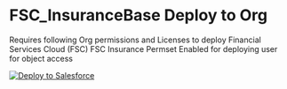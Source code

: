 # FSC_InsuranceBase Deploy to Org

Requires following Org permissions and Licenses to deploy
Financial Services Cloud (FSC)
FSC Insurance Permset Enabled for deploying user for object access

<a href="https://githubsfdeploy.herokuapp.com?owner=snowriderau&repo=FSC_InsuranceBase&ref=master">
  <img alt="Deploy to Salesforce"
       src="https://raw.githubusercontent.com/afawcett/githubsfdeploy/master/deploy.png">
</a>
